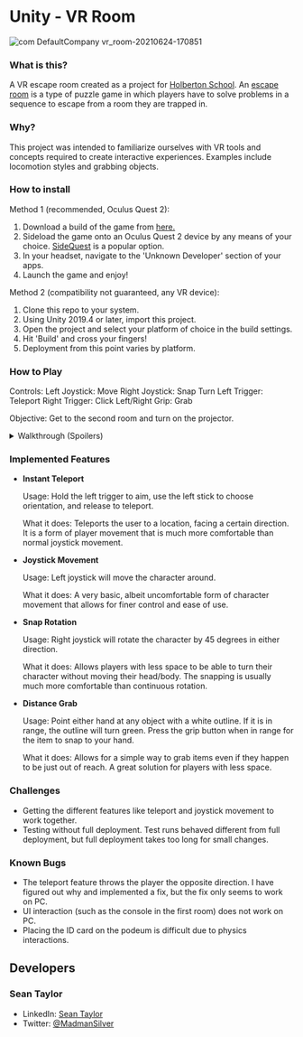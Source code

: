 # Unity - VR Room

![com DefaultCompany vr_room-20210624-170851](https://user-images.githubusercontent.com/56147649/123342059-accb5100-d514-11eb-8a58-82afb3930de8.jpg)

### What is this?
A VR escape room created as a project for [Holberton School](https://www.holbertonschool.com/). An [escape room](https://en.wikipedia.org/wiki/Escape_room) is a type of puzzle game in which players have to solve problems in a sequence to escape from a room they are trapped in.

### Why?
This project was intended to familiarize ourselves with VR tools and concepts required to create interactive experiences. Examples include locomotion styles and grabbing objects.

### How to install
Method 1 (recommended, Oculus Quest 2):
1. Download a build of the game from [here.](https://drive.google.com/file/d/1FkaOqmpVFWPQtQkBaz1FZhMZ32W9GTx8/view?usp=sharing)
2. Sideload the game onto an Oculus Quest 2 device by any means of your choice. [SideQuest](https://sidequestvr.com/) is a popular option.
3. In your headset, navigate to the 'Unknown Developer' section of your apps.
4. Launch the game and enjoy!

Method 2 (compatibility not guaranteed, any VR device):
1. Clone this repo to your system.
2. Using Unity 2019.4 or later, import this project.
3. Open the project and select your platform of choice in the build settings.
4. Hit 'Build' and cross your fingers!
5. Deployment from this point varies by platform.

### How to Play
Controls:
  Left Joystick: Move
  Right Joystick: Snap Turn
  Left Trigger: Teleport
  Right Trigger: Click
  Left/Right Grip: Grab
  
Objective:
  Get to the second room and turn on the projector.
  
<details>
  <summary>Walkthrough (Spoilers)</summary>
  
  First Room:
    First you must attempt to open the door to the second room via the button on the console next to it.
    An error will occur and prompt you for an ID Card. The ID card is located on the shelf to the right of the console.
    Grab it and place it in the outlined square on the console. This will clear the error message and allow you to click the open button successfully this time.
    
  Second Room:
    In the second room you will see a monitor saying something about objects out of place. You must find these objects and put them where they belong.
    There is no specific order for these items, but they are located as follows:
      - Pillow under the bottom bunk of the bed. Belongs next to the other pillow on the bottom bunk.
      - Chess piece under the aforementioned pillow. Belongs on the chess board on the other side of the room.
      - Chess piece in the left most planter in the hallway coming from the first room. Belongs on the chess board.
      - Chess piece on the shelf in the first room behind small boxes. Belongs on the chess board.
      - Chess piece on top of the large crate in the back left corner of the first room. Belongs on the chess board.
      
</details>

### Implemented Features
- **Instant Teleport**

  Usage: Hold the left trigger to aim, use the left stick to choose orientation, and release to teleport.

  What it does: Teleports the user to a location, facing a certain direction. It is a form of player movement that is much more comfortable than normal joystick movement.

- **Joystick Movement**

  Usage: Left joystick will move the character around.

  What it does: A very basic, albeit uncomfortable form of character movement that allows for finer control and ease of use.

- **Snap Rotation**

  Usage: Right joystick will rotate the character by 45 degrees in either direction.

  What it does: Allows players with less space to be able to turn their character without moving their head/body. The snapping is usually much more comfortable than continuous rotation.

- **Distance Grab**

  Usage: Point either hand at any object with a white outline. If it is in range, the outline will turn green. Press the grip button when in range for the item to snap to your hand.

  What it does: Allows for a simple way to grab items even if they happen to be just out of reach. A great solution for players with less space.

### Challenges
- Getting the different features like teleport and joystick movement to work together.
- Testing without full deployment. Test runs behaved different from full deployment, but full deployment takes too long for small changes.

### Known Bugs
- The teleport feature throws the player the opposite direction. I have figured out why and implemented a fix, but the fix only seems to work on PC.
- UI interaction (such as the console in the first room) does not work on PC.
- Placing the ID card on the podeum is difficult due to physics interactions.

## Developers
### Sean Taylor
- LinkedIn: [Sean Taylor](https://www.linkedin.com/in/madmansilver/)
- Twitter: [@MadmanSilver](https://twitter.com/MadmanSilver)
